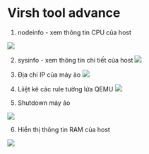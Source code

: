 # Virsh tool advance

1. nodeinfo - xem thông tin CPU của host

![](https://i.imgur.com/Ao4XSM6.png)

2. sysinfo - xem thông tin chi tiết của host
![](https://i.imgur.com/pfQQtpi.png)

3. Địa chỉ IP của máy ảo 
![](https://i.imgur.com/pfQQtpi.png)

4. Liiệt kê các rule tường lửa QEMU 
![](https://i.imgur.com/nPFRZ1v.png)

5. Shutdown máy ảo

![](https://i.imgur.com/ROD7Ck2.png)

6. Hiển thị thông tin RAM của host

![](https://i.imgur.com/kTuH4wf.png)
